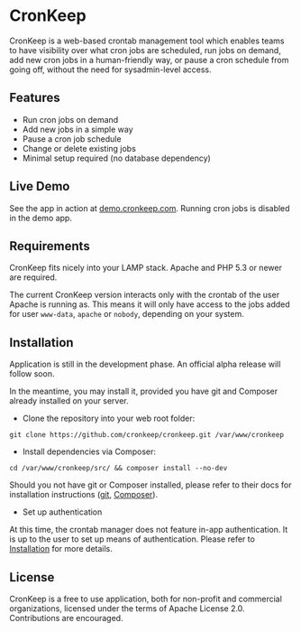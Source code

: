 CronKeep
========

CronKeep is a web-based crontab management tool which enables teams to have visibility over what cron jobs are scheduled, run jobs on demand, add new cron jobs in a human-friendly way, or pause a cron schedule from going off, without the need for sysadmin-level access.

## Features

* Run cron jobs on demand
* Add new jobs in a simple way
* Pause a cron job schedule
* Change or delete existing jobs
* Minimal setup required (no database dependency)

## Live Demo

See the app in action at [demo.cronkeep.com](http://demo.cronkeep.com).
Running cron jobs is disabled in the demo app. 

## Requirements

CronKeep fits nicely into your LAMP stack. Apache and PHP 5.3 or newer are required.

The current CronKeep version interacts only with the crontab of the user Apache is running as. This means it will only have access to the jobs added for user `www-data`, `apache` or `nobody`, depending on your system.

## Installation

Application is still in the development phase. An official alpha release will follow soon.

In the meantime, you may install it, provided you have git and Composer already installed on your server.

* Clone the repository into your web root folder:

```Shell
git clone https://github.com/cronkeep/cronkeep.git /var/www/cronkeep
```

* Install dependencies via Composer:

```Shell
cd /var/www/cronkeep/src/ && composer install --no-dev
```

Should you not have git or Composer installed, please refer to their docs for installation instructions ([git](http://git-scm.com/download/linux), [Composer](https://getcomposer.org/doc/00-intro.md#installation-nix)).

* Set up authentication

At this time, the crontab manager does not feature in-app authentication. It is up to the user to set up means of authentication. Please refer to [Installation](INSTALL.md#set-up-a-virtual-host) for more details.

## License

CronKeep is a free to use application, both for non-profit and commercial organizations, licensed under the terms of Apache License 2.0. Contributions are encouraged.

